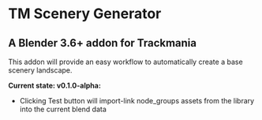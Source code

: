 # TM Scenery Generator
## A Blender 3.6+ addon for Trackmania
This addon will provide an easy workflow to automatically create a base scenery landscape.

**Current state: v0.1.0-alpha:**
- Clicking Test button will import-link node_groups assets from the library into the current blend data

